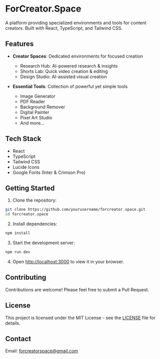 # ForCreator.Space

A platform providing specialized environments and tools for content creators. Built with React, TypeScript, and Tailwind CSS.

## Features

- **Creator Spaces**: Dedicated environments for focused creation
  - Research Hub: AI-powered research & insights
  - Shorts Lab: Quick video creation & editing
  - Design Studio: AI-assisted visual creation

- **Essential Tools**: Collection of powerful yet simple tools
  - Image Generator
  - PDF Reader
  - Background Remover
  - Digital Painter
  - Pixel Art Studio
  - And more...

## Tech Stack

- React
- TypeScript
- Tailwind CSS
- Lucide Icons
- Google Fonts (Inter & Crimson Pro)

## Getting Started

1. Clone the repository:
```bash
git clone https://github.com/yourusername/forcreator.space.git
cd forcreator.space
```

2. Install dependencies:
```bash
npm install
```

3. Start the development server:
```bash
npm run dev
```

4. Open [http://localhost:3000](http://localhost:3000) to view it in your browser.

## Contributing

Contributions are welcome! Please feel free to submit a Pull Request.

## License

This project is licensed under the MIT License - see the [LICENSE](LICENSE) file for details.

## Contact

Email: forcreatorspace@gmail.com